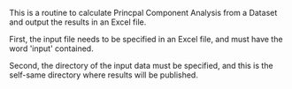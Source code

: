 This is a routine to calculate Princpal Component Analysis from a Dataset and output the results in an Excel file.

First, the input file needs to be specified in an Excel file, and must have the word 'input' contained.

Second, the directory of the input data must be specified, and this is the self-same directory where results will be published.
